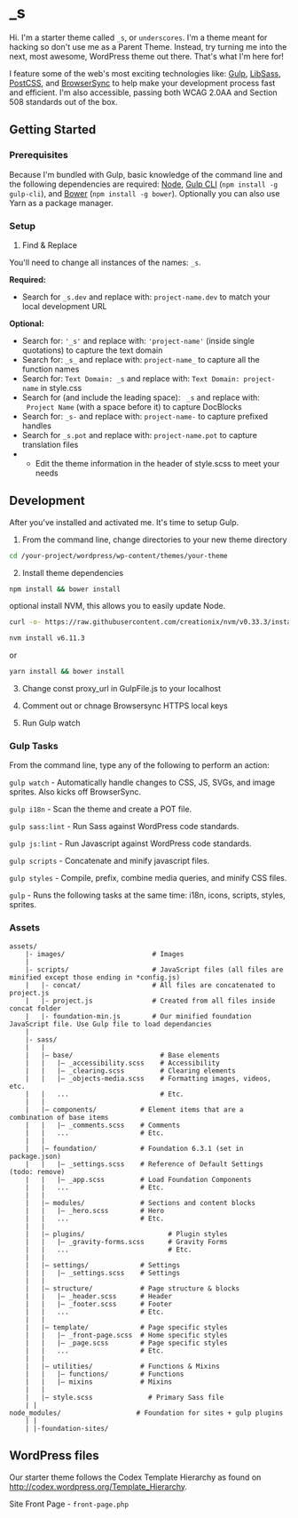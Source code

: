 _s
===

Hi. I'm a starter theme called `_s`, or `underscores`. I'm a theme meant for hacking so don't use me as a Parent Theme. Instead, try turning me into the next, most awesome, WordPress theme out there. That's what I'm here for!

I feature some of the web's most exciting technologies like: [Gulp](http://gulpjs.com/), [LibSass](http://sass-lang.com/), [PostCSS](https://github.com/postcss/postcss), and [BrowserSync](https://www.browsersync.io/) to help make your development process fast and efficient. I'm also accessible, passing both WCAG 2.0AA and Section 508 standards out of the box.

## Getting Started

### Prerequisites

Because I'm bundled with Gulp, basic knowledge of the command line and the following dependencies are required: [Node](https://nodejs.org), [Gulp CLI](https://github.com/gulpjs/gulp-cli) (`npm install -g gulp-cli`), and [Bower](https://bower.io/) (`npm install -g bower`). Optionally you can also use Yarn as a package manager.


### Setup


1) Find & Replace

You'll need to change all instances of the names: `_s`.

**Required:**

* Search for `_s.dev` and replace with: `project-name.dev` to match your local development URL

**Optional:**

* Search for: `'_s'` and replace with: `'project-name'` (inside single quotations) to capture the text domain
* Search for: `_s_` and replace with: `project-name_` to capture all the function names
* Search for: `Text Domain: _s` and replace with: `Text Domain: project-name` in style.css
* Search for (and include the leading space): <code>&nbsp;_s</code> and replace with: <code>&nbsp;Project Name</code> (with a space before it) to capture DocBlocks
* Search for: `_s-` and replace with: `project-name-` to capture prefixed handles
* Search for `_s.pot` and replace with: `project-name.pot` to capture translation files
* * Edit the theme information in the header of style.scss to meet your needs



## Development

After you've installed and activated me. It's time to setup Gulp.

1) From the command line, change directories to your new theme directory

```bash
cd /your-project/wordpress/wp-content/themes/your-theme
```

2) Install theme dependencies

```bash
npm install && bower install
```
optional install NVM, this allows you to easily update Node. 

```bash
curl -o- https://raw.githubusercontent.com/creationix/nvm/v0.33.3/install.sh | bash

nvm install v6.11.3
```

or

```bash
yarn install && bower install
```

3) Change const proxy_url in GulpFile.js to your localhost


4) Comment out or chnage Browsersync HTTPS local keys


5) Run Gulp watch


### Gulp Tasks

From the command line, type any of the following to perform an action:

`gulp watch` - Automatically handle changes to CSS, JS, SVGs, and image sprites. Also kicks off BrowserSync.

`gulp i18n` - Scan the theme and create a POT file.

`gulp sass:lint` - Run Sass against WordPress code standards.

`gulp js:lint` - Run Javascript against WordPress code standards.

`gulp scripts` - Concatenate and minify javascript files.

`gulp styles` - Compile, prefix, combine media queries, and minify CSS files.

`gulp` - Runs the following tasks at the same time: i18n, icons, scripts, styles, sprites.



### Assets
```
assets/
	|- images/						# Images
	|
	|- scripts/						# JavaScript files (all files are minified except those ending in *config.js)
	|	|- concat/					# All files are concatenated to project.js
	|	|- project.js 				# Created from all files inside concat folder
	|	|- foundation-min.js 		# Our minified foundation JavaScript file. Use Gulp file to load dependancies
	|
	|- sass/
	|	|
	|	|– base/ 				 	  # Base elements
	|	|   |– _accessibility.scss    # Accessibility
	|	|   |– _clearing.scss         # Clearing elements
	|	|   |– _objects-media.scss    # Formatting images, videos, etc.
	|	|   ...                       # Etc.
	|	|
	|	|– components/  		 # Element items that are a combination of base items
	|	|   |– _comments.scss    # Comments
	|	|   ...                  # Etc.
	|	|
	|	|– foundation/  		 # Foundation 6.3.1 (set in package.json)
	|	|   |– _settings.scss    # Reference of Default Settings (todo: remove)
	|	|   |– _app.scss         # Load Foundation Components
	|	|   ...                  # Etc.
	|	|
	|	|– modules/ 			 # Sections and content blocks
	|	|   |– _hero.scss      	 # Hero
	|	|   ...                  # Etc.
	|	|
	|	|– plugins/ 			        # Plugin styles
	|	|   |– _gravity-forms.scss      # Gravity Forms
	|	|   ...                         # Etc.
	|	|
	|	|– settings/ 			 # Settings
	|	|   |– _settings.scss    # Settings
	|	|
	|	|– structure/ 			 # Page structure & blocks
	|	|   |– _header.scss      # Header
	|	|   |– _footer.scss      # Footer
	|	|   ...                  # Etc.
	|	|
	|	|– template/ 			 # Page specific styles
	|	|   |– _front-page.scss  # Home specific styles
	|	|   |– _page.scss        # Page specific styles
	|	|   ...                  # Etc.
	|	|
	|	|– utilities/ 			 # Functions & Mixins
	|	|   |– functions/        # Functions
	|	|   |– mixins            # Mixins
	|	|
	|	|– style.scss              # Primary Sass file
	| |
node_modules/					# Foundation for sites + gulp plugins
	| |
	| |-foundation-sites/
```
## WordPress files
Our starter theme follows the Codex Template Hierarchy as found on http://codex.wordpress.org/Template_Hierarchy.

Site Front Page 		-	`front-page.php`
